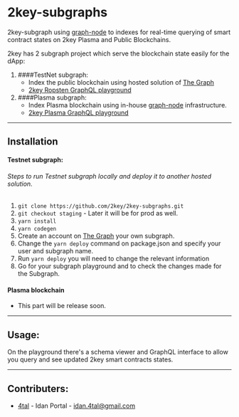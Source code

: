 # 2key-subgraphs
2key-subgraph using [graph-node](https://github.com/graphprotocol/graph-node) to indexes for real-time querying of smart contract states on 2key Plasma and Public Blockchains.

2key has 2 subgraph project which serve the blockchain state easily for the dApp: 
1. ####TestNet subgraph:
    * Index the public blockchain using hosted solution of [The Graph](https://thegraph.com/)
    * [2key Ropsten GraphQL playground](https://thegraph.com/explorer/subgraph/2key/staging)
1. ####Plasma subgraph:
    * Index Plasma blockchain using in-house [graph-node](https://github.com/graphprotocol/graph-node) infrastructure.
    * [2key Plasma GraphQL playground](http://staging.api.graph.plasma.2key.net/subgraphs/name/plasma/graphql?)
___

## Installation
#### Testnet subgraph:
###### Steps to run Testnet subgraph locally and deploy it to another hosted solution.
1. `git clone https://github.com/2key/2key-subgraphs.git`
1. `git checkout staging` - Later it will be for prod as well. 
1. `yarn install`
1. `yarn codegen`
1. Create an account on [The Graph](https://thegraph.com/) your own subgraph.
1. Change the `yarn deploy` command on package.json and specify your user and subgraph name.
1. Run `yarn deploy` you will need to change the relevant information
1. Go for your subgraph playground and to check the changes made for the Subgraph.

#### Plasma blockchain
* This part will be release soon.

___

## Usage:
On the playground there's  a schema viewer and GraphQL interface to allow you query and see updated 2key smart contracts states. 

___

## Contributers:
* [4tal](https://github.com/4tal) - Idan Portal - <idan.4tal@gmail.com>




 




